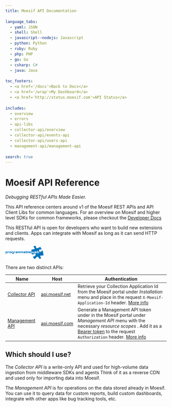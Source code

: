 ```yaml
---
title: Moesif API Documentation

language_tabs:
  - yaml: JSON
  - shell: Shell
  - javascript--nodejs: Javascript
  - python: Python
  - ruby: Ruby
  - php: PHP
  - go: Go
  - csharp: C#
  - java: Java

toc_footers:
  - <a href='/docs'>Back to Docs</a>
  - <a href='/wrap'>My Dashboard</a>
  - <a href='http://status.moesif.com'>API Status</a>

includes:
  - overview
  - errors
  - api-libs
  - collector-api/overview
  - collector-api/events-api
  - collector-api/users-api
  - management-api/management-api

search: true
---
```


# Moesif API Reference

*Debugging RESTful APIs Made Easier.*

This API reference centers around v1 of the Moesif REST APIs and API Client Libs for common languages.
For an overview on Moesif and higher level SDKs for common frameworks, please checkout the [Developer Docs](/docs)

This RESTful API is open for developers who want to build new extensions and clients. Apps can integrate with Moesif as long as it can send HTTP requests.

[![Moesif on Programmable Web](images/programmable-web.png)](http://www.programmableweb.com/api/moesif)

There are two distinct APIs:

|Name|Host|Authentication|
|----|----|--------------|
|[Collector API](#collector-api)|[api.moesif.net](https://api.moesif.net)|Retrieve your Collection Application Id from the Moesif portal under _Installation_ menu and place in the request `X-Moesif-Application-Id` header. [More info](#collector-api)|
|[Management API](#Management-API)|[api.moesif.com](https://api.moesif.com)|Generate a Management API token under in the Moesif portal under _Management API_ menu with the necessary _resource scopes_ . Add it as a [Bearer token](https://swagger.io/docs/specification/authentication/bearer-authentication/) to the request `Authorization` header. [More info](#Management-API)|

## Which should I use?

The _Collector API_ is a write-only API and used for high-volume data ingestion from middleware SDKs and agents
Think of it as a reverse CDN and used only for importing data into Moesif.

The _Management API_ is for operations on the data stored already in Moesif. You can use it to query data for custom reports,
build custom dashboards, integrate with other apps like bug tracking tools, etc.
